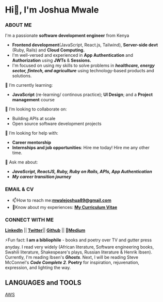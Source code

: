 # Hi👋, I'm Joshua Mwale 

### ABOUT ME
I'm a passionate **software development engineer** from Kenya
* **Frontend development**(JavaScript, React.js, Tailwind), **Server-side devt** (Ruby, Rails) and **Cloud Computing.**
* I'm well-versed and experienced in **App Authentication** and **Authorization** using **JWTs** & **Sessions.**
* I'm focused on using my skills to solve problems in ***healthcare, energy sector, fintech, and agriculture*** using technology-based products and solutions.

🌱 I’m currently learning: 
* **JavaScript** (re-learning/ continous practice); **UI Design**; and a **Project management** course

👯 I’m looking to collaborate on:
* Building APIs at scale
* Open source software development projects
 
🤔 I’m looking for help with:
* **Career mentorship**
* **Internships and job opportunities**: Hire me today! Hire me any other time. 
 
💬 Ask me about:
* ***JavaScript, ReactJS, Ruby, Ruby on Rails, APIs, App Authentication***
* ***My career transition journey***

### EMAIL & CV
* 📫How to reach me:**mwalejoshua89@gmail.com**
* 📄Know about my experiences: [**My Curriculum Vitae**](https://docs.google.com/document/d/1Wd31QSVlSuSrFFP66UXHsh-j_eNnt9rbYS_jQhpuR7k/edit)
 
 ### CONNECT WITH ME
[**LinkedIn**](https://www.linkedin.com/in/joshua-mwale-8a8a3557/) || [**Twitter**](https://twitter.com/joshua_mwale)|| [**Github**](https://github.com/joshuamwale) || 📝[**Medium**](https://medium.com/@mwale_josh)

⚡Fun fact: **I am a bibliophile** - books and poetry over TV and gutter press anyday. I read very widely (African literature, Software engineering books, Swahili literature, Shakespeare's plays, Russian literature & Henrik Ibsen). Currently, I'm reading Ibsen's ***Ghosts***. Next, I will be reading Steve McConnel's ***Code Complete 2***. **Poetry** for inspiration, rejuvenation, expression, and lighting the way.

## LANGUAGES and TOOLS
[AWS](https://aws.amazon.com/amplify/)


